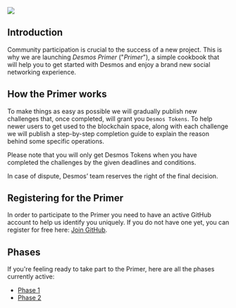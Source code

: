 ![](/assets/cover.jpg)

## Introduction
Community participation is crucial to the success of a new project. This is why we are launching *Desmos Primer* ("*Primer*"), a simple cookbook that will help you to get started with Desmos and enjoy a brand new social networking experience. 

## How the Primer works
To make things as easy as possible we will gradually publish new challenges that, once completed, will grant you `Desmos Tokens`. To help newer users to get used to the blockchain space, along with each challenge we will publish a step-by-step completion guide to explain the reason behind some specific operations. 

Please note that you will only get Desmos Tokens when you have completed the challenges by the given deadlines and conditions.

In case of dispute, Desmos’ team reserves the right of the final decision.

## Registering for the Primer
In order to participate to the Primer you need to have an active GitHub account to help us identify you uniquely. If you do not have one yet, you can register for free here: [Join GitHub](https://github.com/join).

## Phases
If you're feeling ready to take part to the Primer, here are all the phases currently active:  

- [Phase 1](phase-1/README.md)
- [Phase 2](phase-2/README.md)
